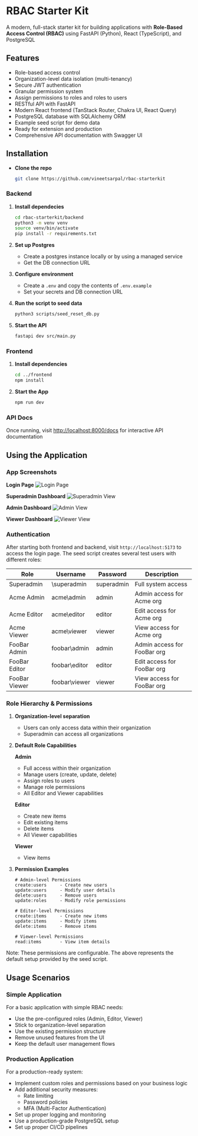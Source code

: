 # RBAC Starter Kit

A modern, full-stack starter kit for building applications with **Role-Based Access Control (RBAC)** using FastAPI (Python), React (TypeScript), and PostgreSQL

## Features

- Role-based access control
- Organization-level data isolation (multi-tenancy)
- Secure JWT authentication
- Granular permission system
- Assign permissions to roles and roles to users
- RESTful API with FastAPI
- Modern React frontend (TanStack Router, Chakra UI, React Query)
- PostgreSQL database with SQLAlchemy ORM
- Example seed script for demo data
- Ready for extension and production 
- Comprehensive API documentation with Swagger UI

## Installation
-  **Clone the repo**
    ```bash
    git clone https://github.com/vineetsarpal/rbac-starterkit
    ```

### Backend

1. **Install dependecies**
    ```bash
    cd rbac-starterkit/backend
    python3 -m venv venv
    source venv/bin/activate
    pip install -r requirements.txt
    ```
2. **Set up Postgres**
    - Create a postgres instance locally or by using a managed service
    - Get the DB connection URL

3. **Configure environment**
    - Create a `.env` and copy the contents of `.env.example`
    - Set your secrets and DB connection URL


4. **Run the script to seed data**
    ```bash
    python3 scripts/seed_reset_db.py
    ```

5. **Start the API**
    ```bash
    fastapi dev src/main.py
    ```

### Frontend

1. **Install dependencies**
    ```bash
    cd ../frontend
    npm install
    ```

2. **Start the App**
    ```bash
    npm run dev
    ```

### API Docs

Once running, visit [http://localhost:8000/docs](http://localhost:8000/docs) for interactive API documentation


## Using the Application

### App Screenshots

**Login Page**
![Login Page](screenshots/login.png)

**Superadmin Dashboard**
![Superadmin View](screenshots/superadmin-dashboard.png)

**Admin Dashboard**
![Admin View](screenshots/admin-dashboard.png)

**Viewer Dashboard**
![Viewer View](screenshots/viewer.png)

### Authentication
After starting both frontend and backend, visit `http://localhost:5173` to access the login page. The seed script creates several test users with different roles:

| Role | Username | Password | Description |
|------|----------|----------|-------------|
| Superadmin | \superadmin | superadmin | Full system access |
| Acme Admin | acme\admin | admin | Admin access for Acme org |
| Acme Editor | acme\editor | editor | Edit access for Acme org |
| Acme Viewer | acme\viewer | viewer | View access for Acme org |
| FooBar Admin | foobar\admin | admin | Admin access for FooBar org |
| FooBar Editor | foobar\editor | editor | Edit access for FooBar org |
| FooBar Viewer | foobar\viewer | viewer | View access for FooBar org |

### Role Hierarchy & Permissions

1. **Organization-level separation**
   - Users can only access data within their organization
   - Superadmin can access all organizations

2. **Default Role Capabilities**
   
   **Admin**
   - Full access within their organization
   - Manage users (create, update, delete)
   - Assign roles to users
   - Manage role permissions
   - All Editor and Viewer capabilities
   
   **Editor**
   - Create new items
   - Edit existing items
   - Delete items
   - All Viewer capabilities
   
   **Viewer**
   - View items

3. **Permission Examples**
   ```
   # Admin-level Permissions
   create:users     - Create new users
   update:users     - Modify user details
   delete:users     - Remove users
   update:roles     - Modify role permissions
   
   # Editor-level Permissions
   create:items     - Create new items
   update:items     - Modify items
   delete:items     - Remove items
   
   # Viewer-level Permissions
   read:items       - View item details
   ```

Note: These permissions are configurable. The above represents the default setup provided by the seed script.


## Usage Scenarios

### Simple Application
For a basic application with simple RBAC needs:
- Use the pre-configured roles (Admin, Editor, Viewer)
- Stick to organization-level separation
- Use the existing permission structure
- Remove unused features from the UI
- Keep the default user management flows

### Production Application
For a production-ready system:
- Implement custom roles and permissions based on your business logic
- Add additional security measures:
  - Rate limiting
  - Password policies
  - MFA (Multi-Factor Authentication)
- Set up proper logging and monitoring
- Use a production-grade PostgreSQL setup
- Set up proper CI/CD pipelines